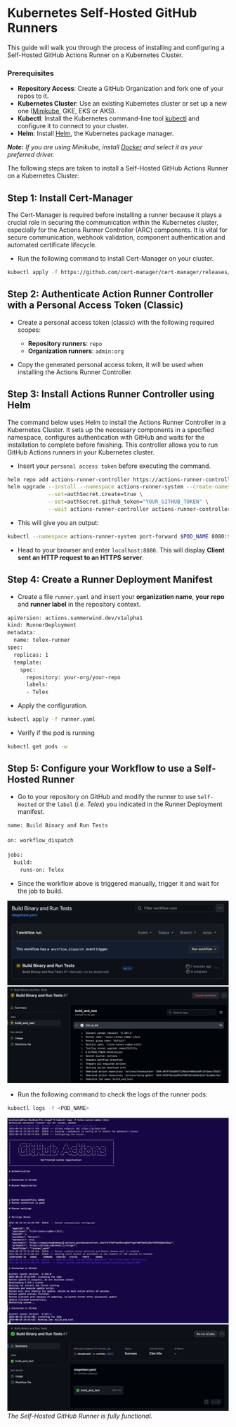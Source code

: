 # Kubernetes Self-Hosted GitHub Runners

This guide will walk you through the process of installing and configuring a Self-Hosted GitHub Actions Runner on a Kubernetes Cluster.

### Prerequisites
- **Repository Access**: Create a GitHub Organization and fork one of your repos to it.
- **Kubernetes Cluster**: Use an existing Kubernetes cluster or set up a new one ([Minikube](https://minikube.sigs.k8s.io/docs/start/?arch=%2Fmacos%2Fx86-64%2Fstable%2Fbinary+download), GKE, EKS or AKS).
- **Kubectl**: Install the Kubernetes command-line tool [kubectl](https://kubernetes.io/docs/tasks/tools/) and configure it to connect to your cluster.
- **Helm**: Install [Helm](https://helm.sh/docs/intro/install/), the Kubernetes package manager.

_**Note:** If you are using Minikube, install [Docker](https://docs.docker.com/engine/install/debian/) and select it as your preferred driver._

The following steps are taken to install a Self-Hosted GitHub Actions Runner on a Kubernetes Cluster:

## Step 1: Install Cert-Manager

The Cert-Manager is required before installing a runner because it plays a crucial role in securing the communication within the Kubernetes cluster, especially for the Actions Runner Controller (ARC) components. It is vital for secure communication, webhook validation, component authentication and automated certificate lifecycle.

- Run the following command to install Cert-Manager on your cluster.

```sh
kubectl apply -f https://github.com/cert-manager/cert-manager/releases/download/v1.8.2/cert-manager.yaml
```

## Step 2: Authenticate Action Runner Controller with a Personal Access Token (Classic)

- Create a personal access token (classic) with the following required scopes:

  - **Repository runners**: `repo`
  - **Organization runners**: `admin:org`

- Copy the generated personal access token, it will be used when installing the Actions Runner Controller.

## Step 3: Install Actions Runner Controller using Helm

The command below uses Helm to install the Actions Runner Controller in a Kubernetes Cluster. It sets up the necessary components in a specified namespace, configures authentication with GitHub and waits for the installation to complete before finishing. This controller allows you to run GitHub Actions runners in your Kubernetes cluster.

- Insert your `personal access token` before executing the command.

```sh
helm repo add actions-runner-controller https://actions-runner-controller.github.io/actions-runner-controller
helm upgrade --install --namespace actions-runner-system --create-namespace \
             --set=authSecret.create=true \
             --set=authSecret.github_token="YOUR_GITHUB_TOKEN" \
             --wait actions-runner-controller actions-runner-controller/actions-runner-controller
```

- This will give you an output:

```sh
kubectl --namespace actions-runner-system port-forward $POD_NAME 8080:$CONTAINER_PORT
```

- Head to your browser and enter `localhost:8080`. This will display **Client sent an HTTP request to an HTTPS server**.

## Step 4: Create a Runner Deployment Manifest

- Create a file `runner.yaml` and insert your **organization name**, **your repo** and **runner label** in the repository context.

```sh
apiVersion: actions.summerwind.dev/v1alpha1
kind: RunnerDeployment
metadata:
  name: telex-runner
spec:
  replicas: 1
  template:
    spec:
      repository: your-org/your-repo
      labels:
      - Telex
```

- Apply the configuration.

```sh
kubectl apply -f runner.yaml
```

- Verify if the pod is running

```sh
kubectl get pods -w
```

## Step 5: Configure your Workflow to use a Self-Hosted Runner
- Go to your repository on GitHub and modify the runner to use `Self-Hosted` or the `label` (_i.e. Telex_) you indicated in the Runner Deployment manifest.

```sh
name: Build Binary and Run Tests

on: workflow_dispatch

jobs:
  build:
    runs-on: Telex
```

- Since the workflow above is triggered manually, trigger it and wait for the job to build.

![runner triggered](./images/1%20runner%20trigger.png)
![runner info](./images/3%20runner%20info.png)

- Run the following command to check the logs of the runner pods:

```sh
kubectl logs -f <POD_NAME>
```

![pod logs](./images/2%20pod%20logs.png)
![completed job](./images/completed%20job.png)
_The Self-Hosted GitHub Runner is fully functional._
